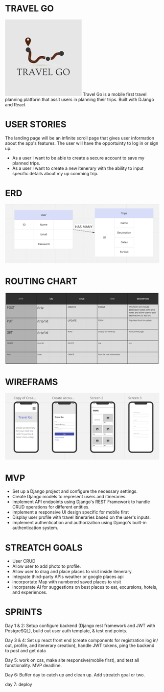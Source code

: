 # TRAVEL GO
![](/images/TG%20logo.png)
Travel Go is a mobile first travel planning platform that assit users in planning their trips. Built with DJango and React  

# USER STORIES
The landing page will be an infinite scroll page that gives user information about the app's features. The user will have the opportuinty to log in or sign up.
- As a user I want to be able to create a secure account to save my planned trips. 
- As a user I want to create a new itenerary with the ability to input specific details about my up comming trip. 

# ERD
![ERD](/images/ERD.png)
# ROUTING CHART
![Routing-Chart](/images/Routing%20chart.png)

# WIREFRAMS
![WireFrame](/images/wireframe.png)

# MVP

- Set up a Django project and configure the necessary settings.
- Create Django models to represent users and itineraries 
- Implement API endpoints using Django's REST Framework to handle CRUD operations for different entities.
- Implement a responsive UI design specific for mobile first
- Display user profile with travel itineraries based on the user's inputs.
- Implement authentication and authorization using Django's built-in authentication system.

# STREATCH GOALS
- User CRUD
- Allow user to add photo to profile.
- Allow user to drag and place places to visit inside itenerary. 
- Integrate third-party APIs weather or google places api
- incorportate Map with numbered saved places to visit
- incorparate AI for suggestions on best places to eat, excursions, hotels, and experiences. 

# SPRINTS
Day 1 & 2: Setup configure backend (Django rest framework and JWT with PostgreSQL), build out user auth template, & test end points.

Day 3 & 4: Set up react front end (create components for registration log in/ out, profile, and itenerary creation), handle JWT tokens, ping the backend to post and get data

Day 5: work on css, make site responsive(mobile first), and test all functionality. MVP deadline. 

Day 6: Buffer day to catch up and clean up. Add streatch goal or two. 

day 7: deploy

